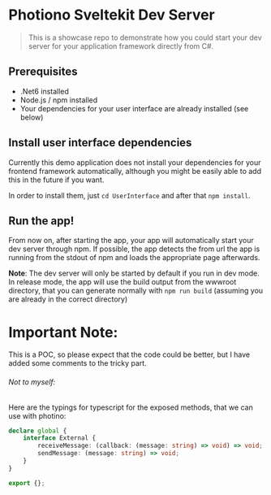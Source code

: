 # Photiono Sveltekit Dev Server

> This is a showcase repo to demonstrate how you could start your dev server for your application framework directly from C#.

## Prerequisites

-   .Net6 installed
-   Node.js / npm installed
-   Your dependencies for your user interface are already installed (see below)

## Install user interface dependencies

Currently this demo application does not install your dependencies for your frontend framework automatically, although you might be easily able to add this in the future if you want.

In order to install them, just `cd UserInterface` and after that `npm install`.

## Run the app!

From now on, after starting the app, your app will automatically start your dev server through npm. If possible, the app detects the from url the app is running from the stdout of npm and loads the appropriate page afterwards.

**Note**: The dev server will only be started by default if you run in dev mode. In release mode, the app will use the build output from the wwwroot directory, that you can generate normally with `npm run build` (assuming you are already in the correct directory)

# Important Note:

This is a POC, so please expect that the code could be better, but I have added some comments to the tricky part.

###### Not to myself:

Here are the typings for typescript for the exposed methods, that we can use with photino:

```ts
declare global {
    interface External {
        receiveMessage: (callback: (message: string) => void) => void;
        sendMessage: (message: string) => void;
    }
}

export {};
```
